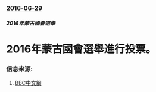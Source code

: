 ### [2016-06-29](/news/2016/06/29/index.md)

##### 2016年蒙古國會選舉
# 2016年蒙古國會選舉進行投票。 




### 信息来源:

1. [BBC中文網](http://www.bbc.com/zhongwen/simp/world/2016/06/160629_mongolia_elections)
